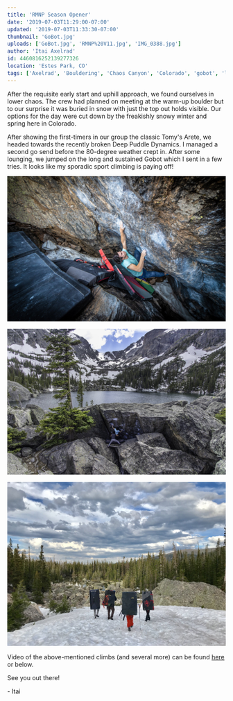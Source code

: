 ```yaml
---
title: 'RMNP Season Opener'
date: '2019-07-03T11:29:00-07:00'
updated: '2019-07-03T11:33:30-07:00'
thumbnail: 'GoBot.jpg'
uploads: ['GoBot.jpg', 'RMNP%20V11.jpg', 'IMG_0388.jpg']
author: 'Itai Axelrad'
id: 4460816252139277326
location: 'Estes Park, CO'
tags: ['Axelrad', 'Bouldering', 'Chaos Canyon', 'Colorado', 'gobot', 'lower', 'Mountain', 'park', 'RMNP', 'v11']
---
```


After the requisite early start and uphill approach, we found ourselves in lower chaos. The crew had planned on meeting at the warm-up boulder but to our surprise it was buried in snow with just the top out holds visible. Our options for the day were cut down by the freakishly snowy winter and spring here in Colorado.

After showing the first-timers in our group the classic Tomy's Arete, we headed towards the recently broken Deep Puddle Dynamics. I managed a second go send before the 80-degree weather crept in. After some lounging, we jumped on the long and sustained Gobot which I sent in a few tries. It looks like my sporadic sport climbing is paying off!

![The lower section of Gobot (V11). Photo by Coleman Becker.](uploads/GoBot.jpg)

![The upper section of Gobot (V11). Photo by Coleman Becker.](uploads/RMNP%20V11.jpg)

![Hiking out over the heavy snowpack.](uploads/IMG_0388.jpg)

Video of the above-mentioned climbs (and several more) can be found [here](https://www.youtube.com/watch?v=lAHHoMg1xf8) or below.

See you out there!

\- Itai
